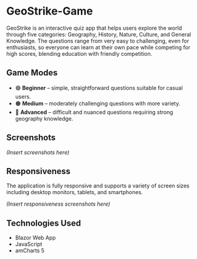 # GeoStrike-Game

GeoStrike is an interactive quiz app that helps users explore the world through five categories: Geography, History, Nature, Culture, and General Knowledge. The questions range from very easy to challenging, even for enthusiasts, so everyone can learn at their own pace while competing for high scores, blending education with friendly competition.

## Game Modes

* 🟢 **Beginner** – simple, straightforward questions suitable for casual users.
* 🟠 **Medium** – moderately challenging questions with more variety.
* 🔴 **Advanced** – difficult and nuanced questions requiring strong geography knowledge.


## Screenshots

*(Insert screenshots here)*


## Responsiveness

The application is fully responsive and supports a variety of screen sizes including desktop monitors, tablets, and smartphones.

*(Insert responsiveness screenshots here)*


## Technologies Used

* Blazor Web App
* JavaScript
* amCharts 5
